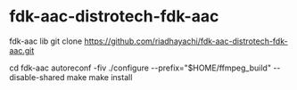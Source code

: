 # fdk-aac-distrotech-fdk-aac
fdk-aac lib
git clone https://github.com/riadhayachi/fdk-aac-distrotech-fdk-aac.git

cd fdk-aac
autoreconf -fiv
./configure --prefix="$HOME/ffmpeg_build" --disable-shared
make
make install
